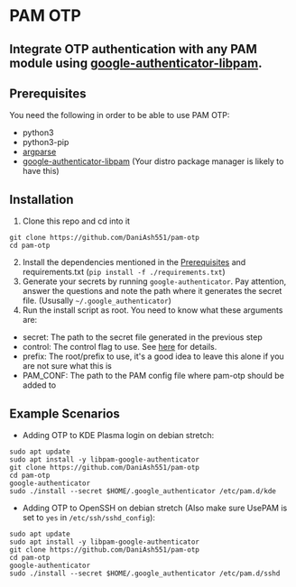 # PAM OTP
## Integrate OTP authentication with any PAM module using [google-authenticator-libpam](https://github.com/google/google-authenticator-libpam).


## Prerequisites
You need the following in order to be able to use PAM OTP:
* python3
* python3-pip
* [argparse](https://pypi.org/project/argparse/)
* [google-authenticator-libpam](https://github.com/google/google-authenticator-libpam) (Your distro package manager is likely to have this)

## Installation
1. Clone this repo and cd into it
```
git clone https://github.com/DaniAsh551/pam-otp
cd pam-otp
```
2. Install the dependencies mentioned in the [Prerequisites](#Prerequisites) and requirements.txt (`pip install -f ./requirements.txt`)
3. Generate your secrets by running `google-authenticator`. Pay attention, answer the questions and note the path where it generates the secret file. (Ususally `~/.google_authenticator`)
4. Run the install script as root. You need to know what these arguments are:
 * secret:  The path to the secret file generated in the previous step
 * control: The control flag to use. See [here](https://access.redhat.com/documentation/en-us/red_hat_enterprise_linux/6/html/managing_smart_cards/pam_configuration_files#pam-control) for details.
 * prefix:  The root/prefix to use, it's a good idea to leave this alone if you are not sure what this is
 * PAM_CONF: The path to the PAM config file where pam-otp should be added to


## Example Scenarios
* Adding OTP to KDE Plasma login on debian stretch:
```
sudo apt update
sudo apt install -y libpam-google-authenticator
git clone https://github.com/DaniAsh551/pam-otp
cd pam-otp
google-authenticator
sudo ./install --secret $HOME/.google_authenticator /etc/pam.d/kde
```
* Adding OTP to OpenSSH on debian stretch (Also make sure UsePAM is set to `yes` in `/etc/ssh/sshd_config`):
```
sudo apt update
sudo apt install -y libpam-google-authenticator
git clone https://github.com/DaniAsh551/pam-otp
cd pam-otp
google-authenticator
sudo ./install --secret $HOME/.google_authenticator /etc/pam.d/sshd
```

